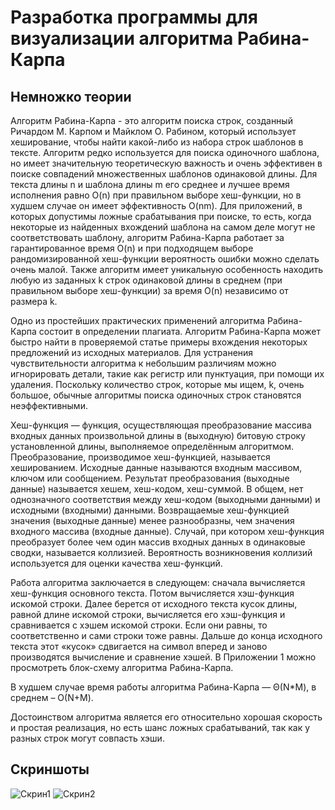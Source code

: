# Разработка программы для визуализации алгоритма Рабина-Карпа

## Немножко теории
  Алгоритм Рабина-Карпа - это алгоритм поиска строк, созданный Ричардом М. Карпом и Майклом О. Рабином, который использует хеширование, чтобы найти какой-либо из набора строк шаблонов в тексте. Алгоритм редко используется для поиска одиночного шаблона, но имеет значительную теоретическую важность и очень эффективен в поиске совпадений множественных шаблонов одинаковой длины. Для текста длины n и шаблона длины m его среднее и лучшее время исполнения равно O(n) при правильном выборе хеш-функции, но в худшем случае он имеет эффективность O(nm). Для приложений, в которых допустимы ложные срабатывания при поиске, то есть, когда некоторые из найденных вхождений шаблона на самом деле могут не соответствовать шаблону, алгоритм Рабина-Карпа работает за гарантированное время O(n) и при подходящем выборе рандомизированной хеш-функции вероятность ошибки можно сделать очень малой. Также алгоритм имеет уникальную особенность находить любую из заданных k строк одинаковой длины в среднем (при правильном выборе хеш-функции) за время O(n) независимо от размера k.
  
  Одно из простейших практических применений алгоритма Рабина-Карпа состоит в определении плагиата. Алгоритм Рабина-Карпа может быстро найти в проверяемой статье примеры вхождения некоторых предложений из исходных материалов. Для устранения чувствительности алгоритма к небольшим различиям можно игнорировать детали, такие как регистр или пунктуация, при помощи их удаления. Поскольку количество строк, которые мы ищем, k, очень большое, обычные алгоритмы поиска одиночных строк становятся неэффективными.
  
  Хеш-функция — функция, осуществляющая преобразование массива входных данных произвольной длины в (выходную) битовую строку установленной длины, выполняемое определённым алгоритмом. Преобразование, производимое хеш-функцией, называется хешированием. Исходные данные называются входным массивом, ключом или сообщением. Результат преобразования (выходные данные) называется хешем, хеш-кодом, хеш-суммой. В общем, нет однозначного соответствия между хеш-кодом (выходными данными) и исходными (входными) данными. Возвращаемые хеш-функцией значения (выходные данные) менее разнообразны, чем значения входного массива (входные данные). Случай, при котором хеш-функция преобразует более чем один массив входных данных в одинаковые сводки, называется коллизией. Вероятность возникновения коллизий используется для оценки качества хеш-функций.
  
  Работа алгоритма заключается в следующем: сначала вычисляется хеш-функция основного текста. Потом вычисляется хэш-функция искомой строки. Далее берется от исходного текста кусок длины, равной длине искомой строки, вычисляется его хэш-функция и сравнивается с хэшем искомой строки. Если они равны, то соответственно и сами строки тоже равны. Дальше до конца исходного текста этот «кусок» сдвигается на символ вперед и заново производятся вычисление и сравнение хэшей. В Приложении 1 можно просмотреть блок-схему алгоритма Рабина-Карпа.
  
  В худшем случае время работы алгоритма Рабина-Карпа — Θ(N*M), в среднем – О(N+M).
  
  Достоинством алгоритма является его относительно хорошая скорость и простая реализация, но есть шанс ложных срабатываний, так как у разных строк могут совпасть хэши.

## Скриншоты
![Скрин1](https://i.ibb.co/Wcvvvkj/1.png)
![Скрин2](https://i.ibb.co/vkKpDMC/2.png)
